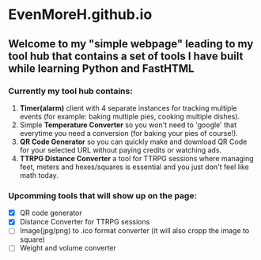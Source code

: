 # EvenMoreH.github.io

## Welcome to my "simple webpage" leading to my tool hub that contains a set of tools I have built while learning Python and FastHTML

### Currently my tool hub contains:
1. **Timer(alarm)** client with 4 separate instances for tracking multiple events (for example: baking multiple pies, cooking multiple dishes).
2. Simple **Temperature Converter** so you won't need to 'google' that everytime you need a conversion (for baking your pies of course!).
3. **QR Code Generator** so you can quickly make and download QR Code for your selected URL without paying credits or watching ads.
4. **TTRPG Distance Converter** a tool for TTRPG sessions where managing feet, meters and hexes/squares is essential and you just don't feel like math today.

### Upcomming tools that will show up on the page:
- [x] QR code generator
- [x] Distance Converter for TTRPG sessions
- [ ] Image(jpg/png) to .ico format converter (it will also cropp the image to square)
- [ ] Weight and volume converter
